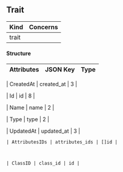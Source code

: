 



Trait
----------



| Kind             | Concerns   |
| ---------------- | ---------- |
| trait  |            |

#### Structure
| Attributes    | JSON Key      | Type          |
| ------------- | ------------- | ------------- |

| CreatedAt | created_at | 3 |

| Id | id | 8 |

| Name | name | 2 |

| Type | type | 2 |

| UpdatedAt | updated_at | 3 |



    | AttributesIDs | attributes_ids | []id |



    | ClassID | class_id | id |





<!--- generated by metis/doc -->



